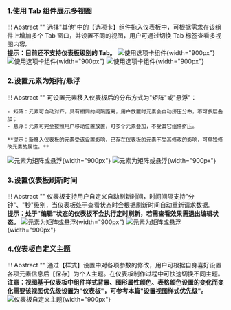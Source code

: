 
### 1.使用 Tab 组件展示多视图

!!! Abstract ""
    选择"其他"中的【选项卡】组件拖入仪表板中，可根据需求在该组件上增加多个 Tab 窗口，并设置不同的视图，用户可通过切换 Tab 标签查看多视图内容。  
    **提示：目前还不支持仪表板级别的 Tab。**
![使用选项卡组件](../../img/demo/tips/拖入选项卡组件.png){width="900px"}
![使用选项卡组件](../../img/demo/tips/选项卡组件功能1.png){width="900px"}
![使用选项卡组件](../../img/demo/tips/选项卡组件功能2.png){width="900px"}

### 2.设置元素为矩阵/悬浮

!!! Abstract ""
    可设置元素移入仪表板后的分布方式为"矩阵"或"悬浮"：

    - 矩阵：元素可自动对齐，具有相同的间隔距离，用户放置时元素会自动挤压分布，不可多层叠加；
    - 悬浮：元素可完全按照用户移动位置放置，可多个元素叠加，不受其它组件挤压。  

    **提示：新移入仪表板的元素受该设置影响，已存在仪表板的元素不受其修改的影响，可单独修改元素的属性。**
![元素为矩阵或悬浮](../../img/demo/tips/元素为矩阵或悬浮.png){width="900px"}
![元素为矩阵或悬浮](../../img/demo/tips/元素为矩阵或悬浮-单独修改元素.png){width="900px"}

### 3.设置仪表板刷新时间

!!! Abstract ""
    仪表板支持用户自定义自动刷新时间，时间间隔支持"分钟"、"秒"级别，当仪表板处于查看状态时会根据刷新时间自动重新请求数据。  
    **提示：处于"编辑"状态的仪表板不会执行定时刷新，若需查看效果需退出编辑状态。**
![元素为矩阵或悬浮](../../img/demo/tips/设置仪表板刷新时间.png){width="900px"}
![元素为矩阵或悬浮](../../img/demo/tips/元素为矩阵或悬浮-编辑状态下的仪表板.png){width="900px"}

### 4.仪表板自定义主题

!!! Abstract ""
    通过【样式】设置中对各项参数的修改，用户可根据自身喜好设置各项元素信息后【保存】为个人主题。在仪表板制作过程中可快速切换不同主题。  
    **注意：视图基于仪表板中组件样式背景、图形属性颜色、表格颜色设置的变化而变化需要该视图优先级设置为"仪表板"，可参考本篇"设置视图样式优先级"。**
![仪表板自定义主题](../../img/demo/tips/仪表板自定义主题.png){width="900px"}
